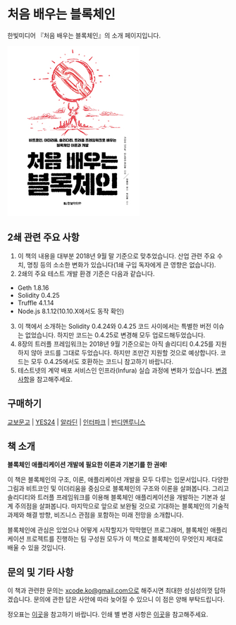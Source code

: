 # 처음 배우는 블록체인

한빛미디어 『처음 배우는 블록체인』의 소개 페이지입니다.

![cover](./cover.jpg)

## 2쇄 관련 주요 사항

1. 이 책의 내용을 대부분 2018년 9월 말 기준으로 맞추었습니다. 산업 관련 주요 수치, 명칭 등의 소소한 변화가 있습니다(1쇄 구입 독자에게 큰 영향은 없습니다).
2. 2쇄의 주요 테스트 개발 환경 기준은 다음과 같습니다.
* Geth 1.8.16
* Solidity 0.4.25
* Truffle 4.1.14
* Node.js 8.1.12(10.10.X에서도 동작 확인)
3. 이 책에서 소개하는 Solidity 0.4.24와 0.4.25 코드 사이에서는 특별한 버전 이슈는 없었습니다. 하지만 코드는 0.4.25로 변경해 모두 업로드해두었습니다.
4. 8장의 트러플 프레임워크는 2018년 9월 기준으로는 아직 솔리디티 0.4.25를 지원하지 않아 코드를 그대로 두었습니다. 하지만 조만간 지원할 것으로 예상합니다. 코드는 모두 0.4.25에서도 호환하는 코드니 참고하기 바랍니다.
5. 테스트넷의 계약 배포 서비스인 인프라(Infura) 실습 과정에 변화가 있습니다. [변경 사항](./changelog/2nd/change273_274.md)을 참고해주세요.

## 구매하기
[교보문고](http://bit.ly/2L1ochk) | [YES24](http://bit.ly/2xo60N7) | [알라딘](http://bit.ly/2shqdz3) | [인터파크](http://bit.ly/2JfSK1y) | [반디앤루니스](http://bit.ly/2xl9gZv)

## 책 소개
**블록체인 애플리케이션 개발에 필요한 이론과 기본기를 한 권에!**

이 책은 블록체인의 구조, 이론, 애플리케이션 개발을 모두 다루는 입문서입니다. 다양한 그림과 비트코인 및 이더리움을 중심으로 블록체인의 구조와 이론을 살펴봅니다. 그리고 솔리디티와 트러플 프레임워크를 이용해 블록체인 애플리케이션을 개발하는 기본과 설계 주의점을 살펴봅니다. 마지막으로 앞으로 보완될 것으로 기대하는 블록체인의 기술적 과제와 해결 방향, 비즈니스 관점을 포함하는 미래 전망을 소개합니다.

블록체인에 관심은 있었으나 어떻게 시작할지가 막막했던 프로그래머, 블록체인 애플리케이션 프로젝트를 진행하는 팀 구성원 모두가 이 책으로 블록체인이 무엇인지 제대로 배울 수 있을 것입니다.

## 문의 및 기타 사항
이 책과 관련한 문의는 xcode.ko@gmail.com으로 해주시면 최대한 성심성의껏 답하겠습니다. 문의에 관한 답은 사안에 따라 늦어질 수 있으니 이 점은 양해 부탁드립니다.

정오표는 [이곳](./errata/errata.md)을 참고하기 바랍니다. 인쇄 별 변경 사항은 [이곳](./changelog/changelog.md)을 참고해주세요.